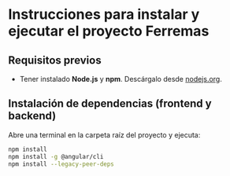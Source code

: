 # Instrucciones para instalar y ejecutar el proyecto Ferremas

## Requisitos previos

- Tener instalado **Node.js** y **npm**. Descárgalo desde [nodejs.org](https://nodejs.org/).

## Instalación de dependencias (frontend y backend)

Abre una terminal en la carpeta raíz del proyecto y ejecuta:

```bash
npm install
npm install -g @angular/cli
npm install --legacy-peer-deps

